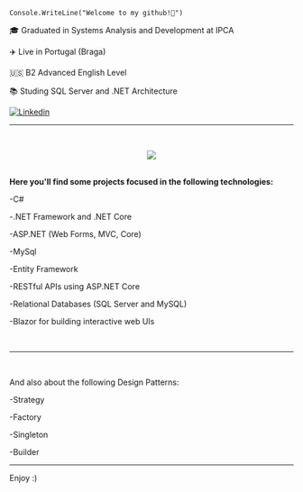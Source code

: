 <code>Console.WriteLine("Welcome to my github!🫡")</code>
<p>🎓 Graduated in Systems Analysis and Development at IPCA </p>
<p>✈️ Live in Portugal (Braga)</p>
<p>🇺🇸 B2 Advanced English Level</p>
<p>📚 Studing SQL Server and .NET Architecture</p>

[![Linkedin](https://img.shields.io/badge/LinkedIn-0077B5?style=for-the-badge&logo=linkedin&logoColor=white)](https://www.linkedin.com/in/paulo-souzx/)

<hr>

<br>

<p align="center">
  <a href="https://skillicons.dev">
    <img src="https://skillicons.dev/icons?i=cs,dotnet,mysql,js,ts,git,github,angular" />
  </a>
</p>

<br>

<strong>
Here you'll find some projects focused in the following technologies:</strong>

<br>

<p>-C#</p>
<p>-.NET Framework and .NET Core</p>
<p>-ASP.NET (Web Forms, MVC, Core)</p>
<p>-MySql</p>
<p>-Entity Framework</p>
<p>-RESTful APIs using ASP.NET Core</p>
<p>-Relational Databases (SQL Server and MySQL)</p>
<p>-Blazor for building interactive web UIs</p>
<br>


<hr>
<br>





And also about the following Design Patterns:

-Strategy

-Factory

-Singleton

-Builder

<hr>

<p>Enjoy :)</p>
